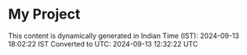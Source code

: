# My Project

This content is dynamically generated in Indian Time (IST): 2024-09-13 18:02:22 IST
Converted to UTC: 2024-09-13 12:32:22 UTC
